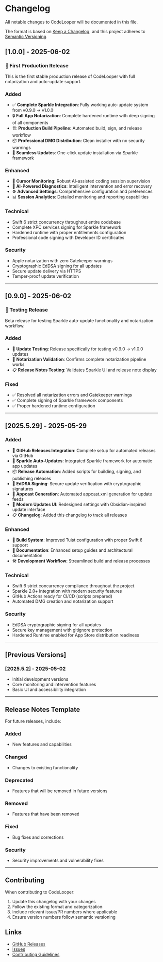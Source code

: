 # Changelog

All notable changes to CodeLooper will be documented in this file.

The format is based on [Keep a Changelog](https://keepachangelog.com/en/1.0.0/),
and this project adheres to [Semantic Versioning](https://semver.org/spec/v2.0.0.html).

## [1.0.0] - 2025-06-02

### 🎉 First Production Release

This is the first stable production release of CodeLooper with full notarization and auto-update support.

### Added
- ✅ **Complete Sparkle Integration**: Fully working auto-update system from v0.9.0 → v1.0.0
- 🔒 **Full App Notarization**: Complete hardened runtime with deep signing of all components
- 🏗️ **Production Build Pipeline**: Automated build, sign, and release workflow
- 📦 **Professional DMG Distribution**: Clean installer with no security warnings
- 🔄 **Seamless Updates**: One-click update installation via Sparkle framework

### Enhanced
- 🚀 **Cursor Monitoring**: Robust AI-assisted coding session supervision
- 🤖 **AI-Powered Diagnostics**: Intelligent intervention and error recovery
- ⚙️ **Advanced Settings**: Comprehensive configuration and preferences
- 📊 **Session Analytics**: Detailed monitoring and reporting capabilities

### Technical
- Swift 6 strict concurrency throughout entire codebase
- Complete XPC services signing for Sparkle framework
- Hardened runtime with proper entitlements configuration
- Professional code signing with Developer ID certificates

### Security
- Apple notarization with zero Gatekeeper warnings
- Cryptographic EdDSA signing for all updates
- Secure update delivery via HTTPS
- Tamper-proof update verification

---

## [0.9.0] - 2025-06-02

### 🧪 Testing Release

Beta release for testing Sparkle auto-update functionality and notarization workflow.

### Added
- 🔬 **Update Testing**: Release specifically for testing v0.9.0 → v1.0.0 updates
- 🔐 **Notarization Validation**: Confirms complete notarization pipeline works
- 📋 **Release Notes Testing**: Validates Sparkle UI and release note display

### Fixed
- ✅ Resolved all notarization errors and Gatekeeper warnings
- ✅ Complete signing of Sparkle framework components
- ✅ Proper hardened runtime configuration

---

## [2025.5.29] - 2025-05-29

### Added
- 🚀 **GitHub Releases Integration**: Complete setup for automated releases via GitHub
- 🔄 **Sparkle Auto-Updates**: Integrated Sparkle framework for automatic app updates
- 📦 **Release Automation**: Added scripts for building, signing, and publishing releases
- 🔐 **EdDSA Signing**: Secure update verification with cryptographic signatures
- 📡 **Appcast Generation**: Automated appcast.xml generation for update feeds
- 🎨 **Modern Updates UI**: Redesigned settings with Obsidian-inspired update interface
- 📋 **Changelog**: Added this changelog to track all releases

### Enhanced
- 🔧 **Build System**: Improved Tuist configuration with proper Swift 6 support
- 📝 **Documentation**: Enhanced setup guides and architectural documentation
- 🛠️ **Development Workflow**: Streamlined build and release processes

### Technical
- Swift 6 strict concurrency compliance throughout the project
- Sparkle 2.0+ integration with modern security features
- GitHub Actions ready for CI/CD (scripts prepared)
- Automated DMG creation and notarization support

### Security
- EdDSA cryptographic signing for all updates
- Secure key management with gitignore protection
- Hardened Runtime enabled for App Store distribution readiness

---

## [Previous Versions]

### [2025.5.2] - 2025-05-02
- Initial development versions
- Core monitoring and intervention features
- Basic UI and accessibility integration

---

## Release Notes Template

For future releases, include:

### Added
- New features and capabilities

### Changed
- Changes to existing functionality

### Deprecated
- Features that will be removed in future versions

### Removed
- Features that have been removed

### Fixed
- Bug fixes and corrections

### Security
- Security improvements and vulnerability fixes

---

## Contributing

When contributing to CodeLooper:

1. Update this changelog with your changes
2. Follow the existing format and categorization
3. Include relevant issue/PR numbers where applicable
4. Ensure version numbers follow semantic versioning

## Links

- [GitHub Releases](https://github.com/steipete/CodeLooper/releases)
- [Issues](https://github.com/steipete/CodeLooper/issues)
- [Contributing Guidelines](CONTRIBUTING.md)